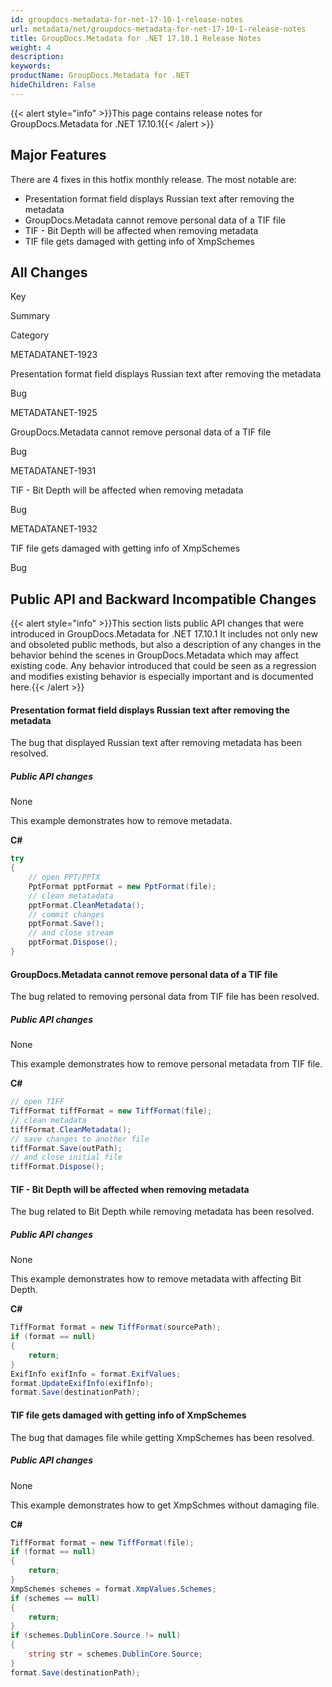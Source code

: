 ```yaml
---
id: groupdocs-metadata-for-net-17-10-1-release-notes
url: metadata/net/groupdocs-metadata-for-net-17-10-1-release-notes
title: GroupDocs.Metadata for .NET 17.10.1 Release Notes
weight: 4
description: 
keywords: 
productName: GroupDocs.Metadata for .NET
hideChildren: False
---
```

{{< alert style="info" >}}This page contains release notes for GroupDocs.Metadata for .NET 17.10.1{{< /alert >}}

## Major Features

There are 4 fixes in this hotfix monthly release. The most notable are:  

*   Presentation format field displays Russian text after removing the metadata
*   GroupDocs.Metadata cannot remove personal data of a TIF file
*   TIF - Bit Depth will be affected when removing metadata
*   TIF file gets damaged with getting info of XmpSchemes  
      
    

## All Changes

Key

Summary

Category

METADATANET-1923

Presentation format field displays Russian text after removing the metadata

Bug

METADATANET-1925

GroupDocs.Metadata cannot remove personal data of a TIF file

Bug

METADATANET-1931

TIF - Bit Depth will be affected when removing metadata

Bug

METADATANET-1932

TIF file gets damaged with getting info of XmpSchemes

Bug

## Public API and Backward Incompatible Changes

{{< alert style="info" >}}This section lists public API changes that were introduced in GroupDocs.Metadata for .NET 17.10.1 It includes not only new and obsoleted public methods, but also a description of any changes in the behavior behind the scenes in GroupDocs.Metadata which may affect existing code. Any behavior introduced that could be seen as a regression and modifies existing behavior is especially important and is documented here.{{< /alert >}}

#### Presentation format field displays Russian text after removing the metadata

The bug that displayed Russian text after removing metadata has been resolved.

##### Public API changes

None

This example demonstrates how to remove metadata.

**C#**

```csharp
try
{
    // open PPT/PPTX
    PptFormat pptFormat = new PptFormat(file);
    // clean metatadata
    pptFormat.CleanMetadata();
    // commit changes
    pptFormat.Save();
    // and close stream
    pptFormat.Dispose();
}

```

#### GroupDocs.Metadata cannot remove personal data of a TIF file

The bug related to removing personal data from TIF file has been resolved.

##### Public API changes

None

This example demonstrates how to remove personal metadata from TIF file.

**C#**

```csharp
// open TIFF
TiffFormat tiffFormat = new TiffFormat(file);
// clean metadata
tiffFormat.CleanMetadata();
// save changes to another file
tiffFormat.Save(outPath);
// and close initial file
tiffFormat.Dispose();
```

#### TIF - Bit Depth will be affected when removing metadata

The bug related to Bit Depth while removing metadata has been resolved.

##### Public API changes

None

This example demonstrates how to remove metadata with affecting Bit Depth.

**C#**

```csharp
TiffFormat format = new TiffFormat(sourcePath);
if (format == null)
{
    return;
}
ExifInfo exifInfo = format.ExifValues;
format.UpdateExifInfo(exifInfo);
format.Save(destinationPath);
```

#### TIF file gets damaged with getting info of XmpSchemes

The bug that damages file while getting XmpSchemes has been resolved.

##### Public API changes

None

This example demonstrates how to get XmpSchmes without damaging file.

**C#**

```csharp
TiffFormat format = new TiffFormat(file);
if (format == null)
{
    return;
}
XmpSchemes schemes = format.XmpValues.Schemes;
if (schemes == null)
{
    return;
}
if (schemes.DublinCore.Source != null)
{
    string str = schemes.DublinCore.Source;
}
format.Save(destinationPath);
```
